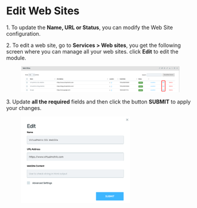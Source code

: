 # Edit Web Sites

1\.      To update the **Name, URL or Status**, you can modify the Web Site configuration.

2\.      To edit a web site, go to **Services > Web sites**, you get the following screen where you can manage all your web sites. click **Edit** to edit the module.&#x20;

<figure><img src="../../../.gitbook/assets/image (279).png" alt=""><figcaption></figcaption></figure>

3\.      Update **all the required** fields and then click the button **SUBMIT** to apply your changes.

<div align="left">

<figure><img src="../../../.gitbook/assets/image (608).png" alt="" width="292"><figcaption></figcaption></figure>

</div>
